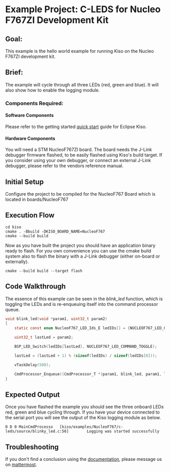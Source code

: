 
# Example Project: C-LEDS for Nucleo F767ZI Development Kit

## Goal:
This example is the hello world example for running Kiso on the Nucleo F767ZI development kit.


## Brief:
The example will cycle through all three LEDs (red, green and blue). It will also show how to enable the logging module.

### Components Required:

#### Software Components
Please refer to the getting started [quick start](http://docs.eclipsekiso.de:1313/user-guide/quick_start.html) guide for Eclipse Kiso. 

#### Hardware Components
You will need a STM NucleoF767ZI board. The board needs the J-Link debugger firmware flashed, to be easily flashed using Kiso's build target.
If you consider using your own debugger, or connect an external J-Link debugger, please refer to the vendors reference manual.


##  Initial Setup
Configure the project to be compiled for the NucleoF767 Board which is located in boards/NucleoF767

## Execution Flow
```
cd kiso
cmake . -Bbuild -DKISO_BOARD_NAME=NucleoF767
cmake --build build
```
Now as you have built the project you should have an application binary ready to flash.
For you own convenience you can use the cmake build system also to flash the binary with a J-Link debugger (either on-board or externally).
```
cmake --build build --target flash
```


## Code Walkthrough

The essence of this example can be seen in the *blink_led* function, which is toggling the LEDs and is re-enqueuing itself into the command processor queue.

```c
void blink_led(void *param1, uint32_t param2)
{
    static const enum NucleoF767_LED_Ids_E ledIDs[] = {NUCLEOF767_LED_GREEN_ID, NUCLEOF767_LED_BLUE_ID, NUCLEOF767_LED_RED_ID};

    uint32_t lastLed = param2;

    BSP_LED_Switch(ledIDs[lastLed], NUCLEOF767_LED_COMMAND_TOGGLE);

    lastLed = (lastLed + 1) % (sizeof(ledIDs) / sizeof(ledIDs[0]));

    vTaskDelay(500);

    CmdProcessor_Enqueue((CmdProcessor_T *)param1, blink_led, param1, lastLed);
}
```

## Expected Output

Once you have flashed the example you should see the three onboard LEDs red, green and blue cycling through. 
If you have your device connected to the serial port you will see the output of the Kiso logging module as below.
```
0 D 0 MainCmdProcesso   [kiso/examples/NucleoF767/c-leds/source/blinky_led.c:56]        Logging was started successfully
```

## Troubleshooting

If you don't find a conclusion using the [documentation](http://docs.eclipsekiso.de:1313), please message us on [mattermost](mattermost.eclipse.org/eclipse/channels/kiso).
